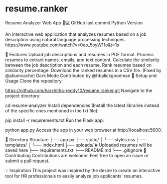 # resume.ranker
Resume Analyzer Web App 📝💻
GitHub last commit Python Version

An interactive web application that analyzes resumes based on a job description using natural language processing techniques. https://www.youtube.com/watch?v=0eo_5oyW11o&t=1s

🚀 Features
Upload job descriptions and resumes in PDF format.
Process resumes to extract names, emails, and text content.
Calculate the similarity between the job description and each resume.
Rank resumes based on similarity percentage.
Download the ranked resumes in a CSV file. (Fixed by @atiumcache)
Dark Mode Contributed by @hbalickgoodman
🔧 Setup and Usage
Clone the repository:

https://github.com/harshitha-reddy10/resume.ranker.git
Navigate to the project directory:

cd resume-analyzer
Install dependencies (Install the latest libraries instead of the specific ones mentioned in the txt file):

pip install -r requirements.txt
Run the Flask app:

python app.py
Access the app in your web browser at http://localhost:5000.

📁 Directory Structure
├── app.py
├── static/
│   └── styles.css
├── templates/
│   └── index.html
├── uploads/             # Uploaded resumes will be saved here
├── requirements.txt
├── README.md
└── .gitignore
📝 Contributing
Contributions are welcome! Feel free to open an issue or submit a pull request.

💡 Inspiration
This project was inspired by the desire to create an interactive tool for HR professionals to easily analyze job applicants' resumes.

